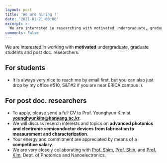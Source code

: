 ```yaml
---
layout: post
title: 'We are hiring !'
date: '2021-01-21 09:00'
excerpt: >-
  We are interested in researching with motivated undergraduate, graduate students and post doc. researchers. 
comments: False
---
```


We are interested in working with **motivated** undergraduate, graduate students and post doc. researchers.

## For students
- It is always very nice to reach me by email first, but you can also just drop by my office #510, S&T#2 if you are near ERICA campus :).

## For post doc. researchers
- To apply, please send a full CV to Prof. Younghyun Kim at **younghyunkim@hanyang.ac.kr**.
- We will discuss reserch interests and topics on **advanced photonics and electronic semiconductor devices from fabrication to measurement and characterization**.
- Your energy and commitment are appreciated by means of a **competitive salary**.
- We are very closely collaborating with [Prof. Shim](http://spl.hanyang.ac.kr/), [Prof. Shin](http://spl.hanyang.ac.kr/), and [Prof. Kim](http://anrlab.hanyang.ac.kr/), Dept. of Photonics and Nanoelectronics.